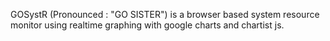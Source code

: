 GOSystR (Pronounced : "GO SISTER") is a browser based system resource monitor using realtime 
graphing with google charts and chartist js.
